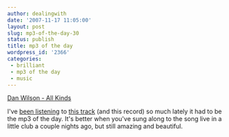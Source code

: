 ```yaml
---
author: dealingwith
date: '2007-11-17 11:05:00'
layout: post
slug: mp3-of-the-day-30
status: publish
title: mp3 of the day
wordpress_id: '2366'
categories:
 - brilliant
 - mp3 of the day
 - music
---
```


[Dan Wilson - All Kinds][1]

I've [been listening][2] to [this track][3] (and this record) so much lately
it had to be the mp3 of the day. It's better when you've sung along to the
song live in a little club a couple nights ago, but still amazing and
beautiful.

   [1]: http://danielsjourney.com/blog/files/2007/11/01%20All%20Kinds.mp3

   [2]: http://www.last.fm/user/dealingwith/charts/?charttype=recenttracks

   [3]: http://www.last.fm/music/Dan+Wilson/_/All+Kinds

